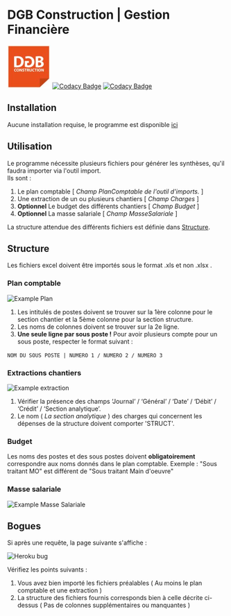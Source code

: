 # DGB Construction | Gestion Financière

![DGB LOGO](https://github.com/vidanm/DGB-Gestion/blob/master/images/DGB.jpeg)
[![Codacy Badge](https://api.codacy.com/project/badge/Grade/4966e9121e7646ac97a66967fbb922ce)](https://app.codacy.com/gh/vidanm/DGB_Gesfin?utm_source=github.com&utm_medium=referral&utm_content=vidanm/DGB_Gesfin&utm_campaign=Badge_Grade_Settings)
[![Codacy Badge](https://app.codacy.com/project/badge/Grade/0d9c8b09c33b40bb8db12b0d60a397c9)](https://www.codacy.com?utm_source=github.com&amp;utm_medium=referral&amp;utm_content=vidanm/DGB_Gesfin&amp;utm_campaign=Badge_Grade)

## Installation

Aucune installation requise, le programme est disponible [ici](https://dgb-gestionfinanciere.herokuapp.com/)


## Utilisation

Le programme nécessite plusieurs fichiers pour générer les synthèses, qu'il faudra importer via l'outil import.   
Ils sont :
1. Le plan comptable [ *Champ PlanComptable de l'outil d'imports.* ]
2. Une extraction de un ou plusieurs chantiers [ *Champ Charges* ]
3. **Optionnel** Le budget des différents chantiers [ *Champ Budget* ]
4. **Optionnel** La masse salariale [ *Champ MasseSalariale* ]

La structure attendue des différents fichiers est définie dans [Structure](##Structure).


## Structure

Les fichiers excel doivent être importés sous le format .xls et non .xlsx .

### Plan comptable
![Example Plan](https://i.ibb.co/MsZhghm/screenshot.png)
1.  Les intitulés de postes doivent se trouver sur la 1ère colonne pour le section chantier et la 5ème colonne pour la section structure.
2.  Les noms de colonnes doivent se trouver sur la 2e ligne.
3.  **Une seule ligne par sous poste !** Pour avoir plusieurs compte pour un sous poste, respecter le format suivant :

`NOM DU SOUS POSTE | NUMERO 1 / NUMERO 2 / NUMERO 3`

### Extractions chantiers
![Example extraction](https://i.ibb.co/1Jm39y7/screenshot.png)
1.  Vérifier la présence des champs ‘Journal’ / ‘Général’ / ‘Date’ / ‘Débit’ / ‘Crédit’ / ‘Section analytique’.
2.  Le nom ( *La section analytique* ) des charges qui concernent les dépenses de la structure doivent comporter 'STRUCT'.

### Budget
Les noms des postes et des sous postes doivent **obligatoirement** correspondre aux noms donnés dans le plan
comptable. Exemple : "Sous traitant MO" est différent de "Sous traitant Main d'oeuvre"

### Masse salariale
![Example Masse Salariale](https://i.ibb.co/6Y1ZDtx/screenshot.png)

## Bogues
Si après une requête, la page suivante s'affiche :

![Heroku bug](https://i.ibb.co/TK2Bpz0/screenshot.png)

Vérifiez les points suivants :
1. Vous avez bien importé les fichiers préalables ( Au moins le plan comptable et une extraction )
2. La structure des fichiers fournis corresponds bien à celle décrite ci-dessus ( Pas de colonnes supplémentaires ou manquantes )

